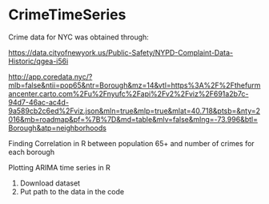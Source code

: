 # CrimeTimeSeries

Crime data for NYC was obtained through:

https://data.cityofnewyork.us/Public-Safety/NYPD-Complaint-Data-Historic/qgea-i56i

http://app.coredata.nyc/?mlb=false&ntii=pop65&ntr=Borough&mz=14&vtl=https%3A%2F%2Fthefurmancenter.carto.com%2Fu%2Fnyufc%2Fapi%2Fv2%2Fviz%2F691a2b7c-94d7-46ac-ac4d-9a589cb2c6ed%2Fviz.json&mln=true&mlp=true&mlat=40.718&ptsb=&nty=2016&mb=roadmap&pf=%7B%7D&md=table&mlv=false&mlng=-73.996&btl=Borough&atp=neighborhoods

Finding Correlation in R between population 65+ and number of crimes for each borough

Plotting ARIMA time series in R 

1. Download dataset 
2. Put path to the data in the code 
